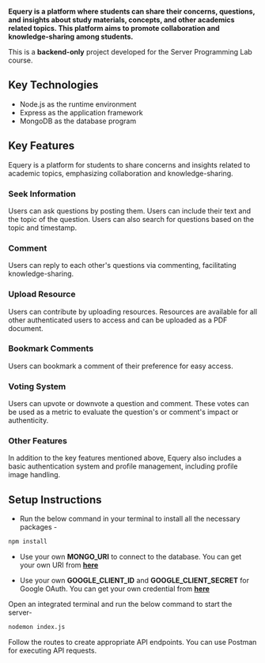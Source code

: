 **Equery is a platform where students can share their concerns, questions, and insights about study materials, concepts, and other academics related topics. This platform aims to promote collaboration and knowledge-sharing among students.**

This is a **backend-only** project developed for the Server Programming Lab course.

## Key Technologies
- Node.js as the runtime environment
- Express as the application framework
- MongoDB as the database program

## Key Features
Equery is a platform for students to share concerns and insights related to academic topics, emphasizing collaboration and knowledge-sharing.

### Seek Information
Users can ask questions by posting them. Users can include their text and the topic of the question. Users can also search for questions based on the topic and timestamp.

### Comment
Users can reply to each other's questions via commenting, facilitating knowledge-sharing.

### Upload Resource
Users can contribute by uploading resources. Resources are available for all other authenticated users to access and can be uploaded as a PDF document.

### Bookmark Comments
Users can bookmark a comment of their preference for easy access.

### Voting System
Users can upvote or downvote a question and comment. These votes can be used as a metric to evaluate the question's or comment's impact or authenticity.

### Other Features
In addition to the key features mentioned above, Equery also includes a basic authentication system and profile management, including profile image handling.

## Setup Instructions
- Run the below command in your terminal to install all the necessary packages - 
```bash
npm install
```

- Use your own **MONGO_URI** to connect to the database. You can get your own URI from **[here](https://www.mongodb.com/)**
 
- Use your own **GOOGLE_CLIENT_ID** and **GOOGLE_CLIENT_SECRET** for Google OAuth. You can get your own credential from **[here](https://cloud.google.com/free/?utm_source=google&utm_medium=cpc&utm_campaign=japac-ROA-all-en-dr-BKWS-all-core-trial-PHR-dr-1605216&utm_content=text-ad-none-none-DEV_c-CRE_662845895894-ADGP_Hybrid+%7C+BKWS+-+BRO+%7C+Txt+~+GCP_General_gcp_misc-KWID_43700077169324293-aud-1596662389134:kwd-299298611221&userloc_1001441-network_g&utm_term=KW_google%20clud&gad_source=1&gclid=CjwKCAiA4smsBhAEEiwAO6DEjfO5wklwgkzZWOroH_W47vvVnc5vtSgPE_XL_5uWlNmFKf-0ohSJtxoCCUgQAvD_BwE&gclsrc=aw.ds)**

  
Open an integrated terminal and run the below command to start the server- 
```bash
nodemon index.js
```
Follow the routes to create appropriate API endpoints. You can use Postman for executing API requests.

